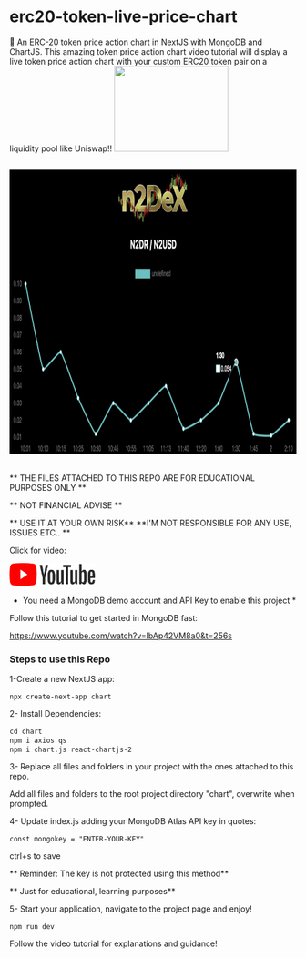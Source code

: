 # erc20-token-live-price-chart
👑 An ERC-20 token price action chart in NextJS with MongoDB and ChartJS. This amazing token price action chart video tutorial will display a live token price action chart with your custom ERC20 token pair on a liquidity pool like Uniswap!!
<img src="https://github.com/net2devcrypto/0x-Protocol-DeFI-Swap-NextJS/blob/main/public/0xpicw.png" width="200" height="150">
##

<a href="http://youtube.a3b.io" target="_blank"><img src="https://github.com/net2devcrypto/misc/blob/main/chart.png" width="750" height="500"></a>
##

** THE FILES ATTACHED TO THIS REPO ARE FOR EDUCATIONAL PURPOSES ONLY **

** NOT FINANCIAL ADVISE **

** USE IT AT YOUR OWN RISK** **I'M NOT RESPONSIBLE FOR ANY USE, ISSUES ETC.. **


Click for video:

<a href="" target="_blank"><img src="https://github.com/net2devcrypto/misc/blob/main/ytlogo2.png" width="150" height="40"></a> 

* You need a MongoDB demo account and API Key to enable this project *

Follow this tutorial to get started in MongoDB fast:

https://www.youtube.com/watch?v=lbAp42VM8a0&t=256s



<h3>Steps to use this Repo</h3>


1-Create a new NextJS app:

```shell
npx create-next-app chart
```

2- Install Dependencies:

```shell
cd chart
npm i axios qs
npm i chart.js react-chartjs-2
```

3- Replace all files and folders in your project with the ones attached to this repo.

Add all files and folders to the root project directory "chart", overwrite when prompted.

4- Update index.js adding your MongoDB Atlas API key in quotes:

```shell
const mongokey = "ENTER-YOUR-KEY"
```

ctrl+s to save

** Reminder: The key is not protected using this method**

** Just for educational, learning purposes**

5- Start your application, navigate to the project page and enjoy!

```shell
npm run dev
```

Follow the video tutorial for explanations and guidance!

